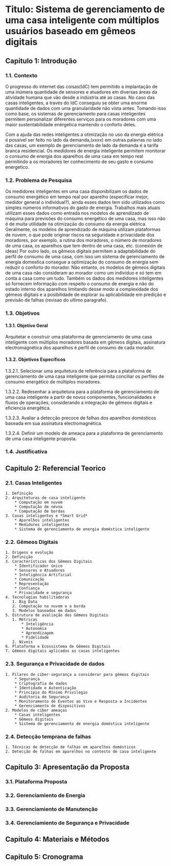 # Titulo: Sistema de gerenciamento de uma casa inteligente com múltiplos usuários baseado em gêmeos digitais

## Capitulo 1: Introdução
### 1.1. Contexto
<!---
Coisa historica 2 paragrafos que cheve o problema
-->
O progresso do internet das coisas(IdC) tem permitido a implantação de uma inúmera quantidade de sensores e atuadores em diversas áreas da atividade humana que vão desde a indústria até as casas. No caso das casas inteligentes, a través do IdC conseguiu se obter uma enorme quantidade de dados com uma granularidade não vista antes. Tomando isso como base, os sistemas de gerenciamento para casas inteligentes permitem personalizar diferentes serviços para os moradores com uma maior sustentabilidade enérgetica mantendo o conforto deles.

Com a ajuda das redes inteligentes a otimização no uso da energia elétrica é possível ser feito no lado da demanda,(xxxx) em outras palavras no lado das casas, um exemplo de gerenciamento de lado da demanda é a tarifa branca residencial. Os medidores de energia inteligente permitem monitorar o consumo de energia dos aparelhos de uma casa em tempo real permitindo a os moradores ter conhecimento de seu gasto e consumo energetico.

### 1.2. Problema de Pesquisa
Os medidores inteligentes em uma casa disponibilizam os dados de consumo energético em tempo real por aparelho (especificar mejor, medidor general o individual?), ainda esses dados tem sido utilizados como simples números informativos do gasto de energia. Trabalhos mais atuais utilizam esses dados como entrada nos modelos de aprendizado de máquina para previsões do consumo energético de uma casa, mas isso não é de muita utilidade na otimização do consumo da energia elétrica. Geralmente, os modelos de aprendizado de máquina utilizam plataformas de nuvem, o que pode originar riscos na seguridade e privacidade dos moradores, por exemplo, a rutina dos moradores, o número de moradores de uma casa, os aparelhos que tem dentro de uma casa, etc. (conexión de ideas) Por outro lado, os gêmeos digitais permitem a adaptabilidade do perfil de consumo de uma casa, com isso um sistema de gerenciamento de energia domestica consegue a optimização do consumo de energia sem reduzir o conforto do morador. Não entanto, os modelos de gêmeos digitais de uma casa não consideram ao morador como um indivíduo e só tem em conta a casa como um tudo. Também os dados dos medidores inteligentes só fornecem informação com respeito o consumo de energia e não do estado interno dos aparelhos limitando desse modo a complexidade dos gêmeos digitais e a posibilidade de explorar su aplicabilidade em predição e previsão de falhas (revisao do ultimo paragrafo). 

### 1.3. Objetivos
#### 1.3.1. Objetivo Geral
Arquitetar e construir uma plataforma de gerenciamento de uma casa inteligente com múltiplos moradores basada em gêmeos digitais, assinatura electromagnética dos aparelhos é perfil de consumo de cada morador.
<!---
Para cada um dos objetivos o que outros artigos não consigureram
-->
#### 1.3.2. Objetivos Específicos
1.3.2.1. Selecionar uma arquitetura de referência para a plataforma de gerenciamento de uma casa inteligente que permita conciliar os perfiles de consumo energético de múltiplos moradores. 

1.3.2.2. Redesenhar a arquitetura para a plataforma de gerenciamento de uma casa inteligente a partir de novos componentes, funcionalidades e fluxos de operações, considerando a integração de gêmeos digitais e eficiencia energêtica.

1.3.2.3. Avaliar a detecção precoce de falhas dos aparelhos domésticos baseada em sua assinatura electromagnética. 

1.3.2.4. Definir um modelo de ameaça para a plataforma de gerenciamento de uma casa inteligente proposta.

### 1.4. Justificativa
<!---
Para cada um dos objetivos o que outros artigos não consigureram
-->
## Capitulo 2: Referencial Teorico
### 2.1. Casas Inteligentes
    1. Definição
    2. Arquiteturas de casa inteligente
        * Computação em nuvem
        * Computação de névoa
        * Computação de bordas
    3. Casas inteligentes e *Smart Grid*
        * Aparelhos inteligentes
        * Medidores inteligentes
        * Sistema de gerenciamento de energia doméstica inteligente
<!---
https://www.sciencedirect.com/science/article/pii/S2542660518300477?casa_token=JdHbFUPtmnYAAAAA:du5h4ALcj1bk00UR2lFKfiaEV-6MFI7YkVHDldRAx9V3Weva1su4JoqmvQcRmJXjgmIAZ4Gl14A
https://www.sciencedirect.com/science/article/pii/S1364032119308688?casa_token=1VZs_Rw5nPUAAAAA:O3u3pRq9gYLidEobwS4_0cd-PQrth8JV08EMaB9KBy8t2FBSNjFWFQI9ODZhebEj9K0QUh-QnGw
https://link.springer.com/article/10.1007/s11276-018-1712-5
https://www.sciencedirect.com/science/article/pii/S0040162517315676?casa_token=ocW3kppF8qwAAAAA:wnaJEe7kkW0JVJZN2O4nV6mmUsON2yINaMMz1-2bO7uXvI9NyfSPwH7QVJCt7SXU2886okNtUcw
-->
### 2.2. Gêmeos Digitais
    1. Origens e evolução
    2. Definição
    3. Características dos Gêmeos Digitais
        * Identificador único
        * Sensores e Atuadores
        * Inteligência Artificial
        * Comunicação
        * Representação
        * Confiança 
        * Privacidade e segurança
    4. Tecnologias habilitadoras
       1. Big Data
       2. Computação na nuvem e a borda
       3. Modelos baseados em dados 
    5. Estrutura de avaliação dos Gêmeos Digitais
       1. Métricas
           * Inteligência
           * Autonomia
           * Aprendizagem 
           * Fidelidade
       2. Níveis 
    6. Plataforma e Ecossistema de Gêmeos Digitais
    7. Gêmeos digitais aplicados as casas inteligentes
   
<!---
https://ieeexplore.ieee.org/abstract/document/8424832?casa_token=93KR-SmqTHIAAAAA:VsbR6l0GTtYuDf37ZhW0FCN6q6IVNwIMt944upkA_28MtFXxWsrgKzMIZPItnuN8vZX82AlB3CY
https://www.sciencedirect.com/science/article/pii/S2352484721000913#sec2
https://iopscience.iop.org/article/10.1088/1742-6596/1228/1/012031/pdf
https://ieeexplore.ieee.org/document/8807872
https://ieeexplore.ieee.org/abstract/document/8930829?casa_token=aWzL9Gy6AJ0AAAAA:9Bp_8y8j9uB6s6QdMVQiE9jqEphsqHhV0UAUXXi6gOjbpa2sxCjIVgKGhtdpY95TKkgVI0HHWqc
-->

### 2.3. Segurança e Privacidade de dados
    1. Pilares de ciber-segurança a considerar para gêmeos digitais
        * Segurança
        * Criptografia de dados
        * Identidade e Autenticação
        * Princípio do Mínimo Privilégio
        * Auditoria de Segurança
        * Monitoramento de Eventos ao Vivo e Resposta a Incidentes
        * Gerenciamento de dispositivos
    2. Modelos de ciber ameaças     
        * Casas inteligentes
        * Gêmeos digitais
        * Sistema de gerenciamento de energia doméstica inteligente
<!--
https://ieeexplore.ieee.org/abstract/document/9368968?casa_token=4GzCfNfrd-MAAAAA:OJnAEzQxlpcRGSTJGBPsdpweqLvs3SHn2YKVPbj7Mk77CRvZV9QvAzyPPmaftmYbRlii_geRIPU
-->

### 2.4. Detecção temprana de falhas
    1. Técnicas de detecção de falhas em aparelhos domésticos
    2. Detecção de falhas em aparelhos no contesto de casa inteligente 

## Capitulo 3: Apresentação da Proposta
### 3.1. Plataforma Proposta
### 3.2. Gerenciamiento de Energia
### 3.3. Gerenciamiento de Manutenção
### 3.4. Gerenciamiento de Segurança e Privacidade

## Capitulo 4: Materiais e Métodos

## Capitulo 5: Cronograma
<!---
Intervalo de 15 dias
-->